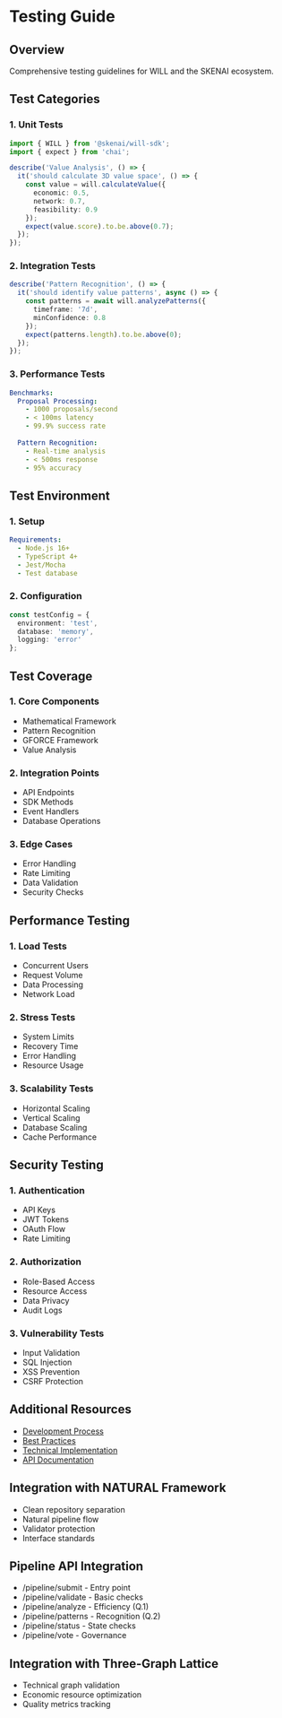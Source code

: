 # Testing Guide

## Overview
Comprehensive testing guidelines for WILL and the SKENAI ecosystem.

## Test Categories

### 1. Unit Tests
```typescript
import { WILL } from '@skenai/will-sdk';
import { expect } from 'chai';

describe('Value Analysis', () => {
  it('should calculate 3D value space', () => {
    const value = will.calculateValue({
      economic: 0.5,
      network: 0.7,
      feasibility: 0.9
    });
    expect(value.score).to.be.above(0.7);
  });
});
```

### 2. Integration Tests
```typescript
describe('Pattern Recognition', () => {
  it('should identify value patterns', async () => {
    const patterns = await will.analyzePatterns({
      timeframe: '7d',
      minConfidence: 0.8
    });
    expect(patterns.length).to.be.above(0);
  });
});
```

### 3. Performance Tests
```yaml
Benchmarks:
  Proposal Processing:
    - 1000 proposals/second
    - < 100ms latency
    - 99.9% success rate
  
  Pattern Recognition:
    - Real-time analysis
    - < 500ms response
    - 95% accuracy
```

## Test Environment

### 1. Setup
```yaml
Requirements:
  - Node.js 16+
  - TypeScript 4+
  - Jest/Mocha
  - Test database
```

### 2. Configuration
```typescript
const testConfig = {
  environment: 'test',
  database: 'memory',
  logging: 'error'
};
```

## Test Coverage

### 1. Core Components
- Mathematical Framework
- Pattern Recognition
- GFORCE Framework
- Value Analysis

### 2. Integration Points
- API Endpoints
- SDK Methods
- Event Handlers
- Database Operations

### 3. Edge Cases
- Error Handling
- Rate Limiting
- Data Validation
- Security Checks

## Performance Testing

### 1. Load Tests
- Concurrent Users
- Request Volume
- Data Processing
- Network Load

### 2. Stress Tests
- System Limits
- Recovery Time
- Error Handling
- Resource Usage

### 3. Scalability Tests
- Horizontal Scaling
- Vertical Scaling
- Database Scaling
- Cache Performance

## Security Testing

### 1. Authentication
- API Keys
- JWT Tokens
- OAuth Flow
- Rate Limiting

### 2. Authorization
- Role-Based Access
- Resource Access
- Data Privacy
- Audit Logs

### 3. Vulnerability Tests
- Input Validation
- SQL Injection
- XSS Prevention
- CSRF Protection

## Additional Resources
- [Development Process](Development)
- [Best Practices](Best-Practices)
- [Technical Implementation](Technical-Implementation)
- [API Documentation](API)


## Integration with NATURAL Framework
- Clean repository separation
- Natural pipeline flow
- Validator protection
- Interface standards

## Pipeline API Integration
- /pipeline/submit - Entry point
- /pipeline/validate - Basic checks
- /pipeline/analyze - Efficiency (Q.1)
- /pipeline/patterns - Recognition (Q.2)
- /pipeline/status - State checks
- /pipeline/vote - Governance

## Integration with Three-Graph Lattice
- Technical graph validation
- Economic resource optimization
- Quality metrics tracking